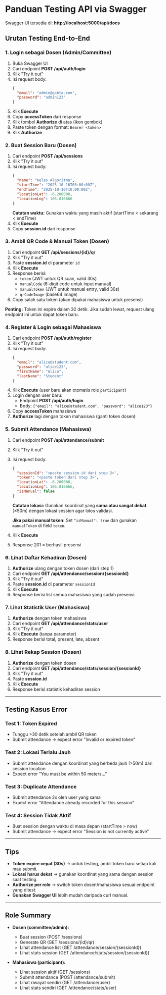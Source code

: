 # Panduan Testing API via Swagger

Swagger UI tersedia di: **http://localhost:5000/api/docs**

## Urutan Testing End-to-End

### 1. Login sebagai Dosen (Admin/Committee)
1. Buka Swagger UI
2. Cari endpoint **POST /api/auth/login**
3. Klik "Try it out"
4. Isi request body:
   ```json
   {
     "email": "admin@gabta.com",
     "password": "admin123"
   }
   ```
5. Klik **Execute**
6. Copy **accessToken** dari response
7. Klik tombol **Authorize** di atas (ikon gembok)
8. Paste token dengan format: `Bearer <token>`
9. Klik **Authorize**

### 2. Buat Session Baru (Dosen)
1. Cari endpoint **POST /api/sessions**
2. Klik "Try it out"
3. Isi request body:
   ```json
   {
     "name": "Kelas Algoritma",
     "startTime": "2025-10-16T08:00:00Z",
     "endTime": "2025-10-16T10:00:00Z",
     "locationLat": -6.200000,
     "locationLng": 106.816666
   }
   ```
   **Catatan waktu:** Gunakan waktu yang masih aktif (startTime < sekarang < endTime)
4. Klik **Execute**
5. Copy **session.id** dari response

### 3. Ambil QR Code & Manual Token (Dosen)
1. Cari endpoint **GET /api/sessions/{id}/qr**
2. Klik "Try it out"
3. Paste **session.id** di parameter `id`
4. Klik **Execute**
5. Response berisi:
   - `token` (JWT untuk QR scan, valid 30s)
   - `manualCode` (6-digit code untuk input manual)
   - `manualToken` (JWT untuk manual entry, valid 30s)
   - `qrCodeImage` (base64 image)
6. Copy salah satu token (akan dipakai mahasiswa untuk presensi)

**Penting:** Token ini expire dalam 30 detik. Jika sudah lewat, request ulang endpoint ini untuk dapat token baru.

### 4. Register & Login sebagai Mahasiswa
1. Cari endpoint **POST /api/auth/register**
2. Klik "Try it out"
3. Isi request body:
   ```json
   {
     "email": "alice@student.com",
     "password": "alice123",
     "firstName": "Alice",
     "lastName": "Student"
   }
   ```
4. Klik **Execute** (user baru akan otomatis role `participant`)
5. Login dengan user baru:
   - Endpoint **POST /api/auth/login**
   - Body: `{"email": "alice@student.com", "password": "alice123"}`
6. Copy **accessToken** mahasiswa
7. **Authorize** lagi dengan token mahasiswa (ganti token dosen)

### 5. Submit Attendance (Mahasiswa)
1. Cari endpoint **POST /api/attendance/submit**
2. Klik "Try it out"
3. Isi request body:
   ```json
   {
     "sessionId": "<paste session.id dari step 2>",
     "token": "<paste token dari step 3>",
     "locationLat": -6.200000,
     "locationLng": 106.816666,
     "isManual": false
   }
   ```
   **Catatan lokasi:** Gunakan koordinat yang **sama atau sangat dekat** (≤50m) dengan lokasi session agar lolos validasi.
   
   **Jika pakai manual token:** Set `"isManual": true` dan gunakan `manualToken` di field `token`.

4. Klik **Execute**
5. Response 201 = berhasil presensi

### 6. Lihat Daftar Kehadiran (Dosen)
1. **Authorize** ulang dengan token dosen (dari step 1)
2. Cari endpoint **GET /api/attendance/session/{sessionId}**
3. Klik "Try it out"
4. Paste **session.id** di parameter `sessionId`
5. Klik **Execute**
6. Response berisi list semua mahasiswa yang sudah presensi

### 7. Lihat Statistik User (Mahasiswa)
1. **Authorize** dengan token mahasiswa
2. Cari endpoint **GET /api/attendance/stats/user**
3. Klik "Try it out"
4. Klik **Execute** (tanpa parameter)
5. Response berisi total, present, late, absent

### 8. Lihat Rekap Session (Dosen)
1. **Authorize** dengan token dosen
2. Cari endpoint **GET /api/attendance/stats/session/{sessionId}**
3. Klik "Try it out"
4. Paste **session.id**
5. Klik **Execute**
6. Response berisi statistik kehadiran session

---

## Testing Kasus Error

### Test 1: Token Expired
- Tunggu >30 detik setelah ambil QR token
- Submit attendance → expect error "Invalid or expired token"

### Test 2: Lokasi Terlalu Jauh
- Submit attendance dengan koordinat yang berbeda jauh (>50m) dari session location
- Expect error "You must be within 50 meters..."

### Test 3: Duplicate Attendance
- Submit attendance 2x oleh user yang sama
- Expect error "Attendance already recorded for this session"

### Test 4: Session Tidak Aktif
- Buat session dengan waktu di masa depan (startTime > now)
- Submit attendance → expect error "Session is not currently active"

---

## Tips
- **Token expire cepat (30s)** → untuk testing, ambil token baru setiap kali mau submit.
- **Lokasi harus dekat** → gunakan koordinat yang sama dengan session saat testing.
- **Authorize per role** → switch token dosen/mahasiswa sesuai endpoint yang ditest.
- **Gunakan Swagger UI** lebih mudah daripada curl manual.

---

## Role Summary
- **Dosen (committee/admin):**
  - Buat session (POST /sessions)
  - Generate QR (GET /sessions/{id}/qr)
  - Lihat attendance list (GET /attendance/session/{sessionId})
  - Lihat stats session (GET /attendance/stats/session/{sessionId})

- **Mahasiswa (participant):**
  - Lihat session aktif (GET /sessions)
  - Submit attendance (POST /attendance/submit)
  - Lihat riwayat sendiri (GET /attendance/user)
  - Lihat stats sendiri (GET /attendance/stats/user)
